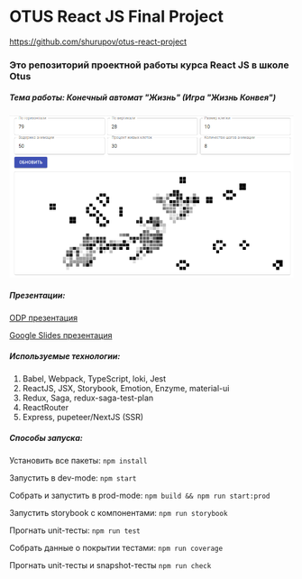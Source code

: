 # OTUS React JS Final Project


https://github.com/shurupov/otus-react-project

### Это репозиторий проектной работы курса React JS в школе Otus

##### Тема работы: Конечный автомат "Жизнь" (Игра "Жизнь Конвея")

![Game of Life Application](game-life.png "Игра Жизнь")

##### Презентации:
[ODP презентация](Presentation.odp)

[Google Slides презентация](https://docs.google.com/presentation/d/1V6E_hLqo-eoWZ-zfD55AXGeWZziDNVuymRhsbUcUs3M)

##### Используемые технологии:

1. Babel, Webpack, TypeScript, loki, Jest
2. ReactJS, JSX, Storybook, Emotion, Enzyme, material-ui
3. Redux, Saga, redux-saga-test-plan
4. ReactRouter
5. Express, pupeteer/NextJS (SSR)

##### Способы запуска:

Установить все пакеты:
`npm install`

Запустить в dev-mode: 
`npm start`

Собрать и запустить в prod-mode:
`npm build && npm run start:prod`

Запустить storybook с компонентами:
`npm run storybook`

Прогнать unit-тесты:
`npm run test`

Собрать данные о покрытии тестами:
`npm run coverage`

Прогнать unit-тесты и snapshot-тесты
`npm run check`

